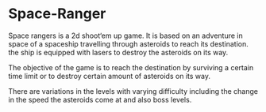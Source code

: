 # Space-Ranger
Space rangers is a 2d shoot‘em up game. It is based on an adventure in space of a spaceship travelling through asteroids to reach its destination. the ship is equipped with lasers to destroy the asteroids on its way.

The objective of the game is to reach the destination by surviving a certain time limit or to destroy certain amount of asteroids on its way.

There are variations in the levels with varying difficulty including the change in the speed the asteroids come at and also boss levels.
